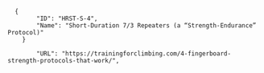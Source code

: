      {
            "ID": "HRST-S-4",
            "Name": "Short-Duration 7/3 Repeaters (a “Strength-Endurance” Protocol)"
        }

            "URL": "https://trainingforclimbing.com/4-fingerboard-strength-protocols-that-work/",